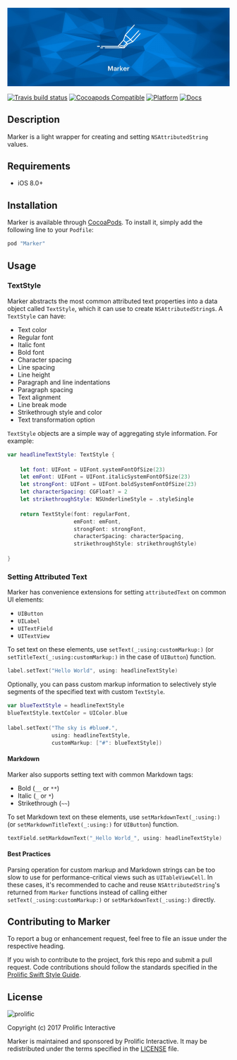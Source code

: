 ![Marker](Images/Marker_Banner.jpg)

[![Travis build status](https://img.shields.io/travis/prolificinteractive/Marker.svg?style=flat-square)](https://travis-ci.org/prolificinteractive/Marker)
[![Cocoapods Compatible](https://img.shields.io/cocoapods/v/Marker.svg?style=flat-square)](https://img.shields.io/cocoapods/v/Marker.svg)
[![Platform](https://img.shields.io/cocoapods/p/Marker.svg?style=flat-square)](http://cocoadocs.org/docsets/Marker)
[![Docs](https://img.shields.io/cocoapods/metrics/doc-percent/Marker.svg?style=flat-square)](http://cocoadocs.org/docsets/Marker)

## Description

Marker is a light wrapper for creating and setting `NSAttributedString` values.

## Requirements

* iOS 8.0+

## Installation

Marker is available through [CocoaPods](http://cocoapods.org). To install it, simply add the following line to your `Podfile`:

```ruby
pod "Marker"
```

## Usage

### TextStyle

Marker abstracts the most common attributed text properties into a data object called `TextStyle`, which it can use to create `NSAttributedString`s. A `TextStyle` can have:

* Text color
* Regular font
* Italic font
* Bold font
* Character spacing
* Line spacing
* Line height
* Paragraph and line indentations
* Paragraph spacing
* Text alignment
* Line break mode
* Strikethrough style and color
* Text transformation option

`TextStyle` objects are a simple way of aggregating style information. For example:

```swift
var headlineTextStyle: TextStyle {

    let font: UIFont = UIFont.systemFontOfSize(23)
    let emFont: UIFont = UIFont.italicSystemFontOfSize(23)
    let strongFont: UIFont = UIFont.boldSystemFontOfSize(23)
    let characterSpacing: CGFloat? = 2
    let strikethroughStyle: NSUnderlineStyle = .styleSingle

    return TextStyle(font: regularFont,
                     emFont: emFont,
                     strongFont: strongFont,
                     characterSpacing: characterSpacing,
                     strikethroughStyle: strikethroughStyle)

}
```

### Setting Attributed Text

Marker has convenience extensions for setting `attributedText` on common UI elements:

* `UIButton`
* `UILabel`
* `UITextField`
* `UITextView`

To set text on these elements, use `setText(_:using:customMarkup:)` (or `setTitleText(_:using:customMarkup:)` in the case of `UIButton`) function.

```swift
label.setText("Hello World", using: headlineTextStyle)
```

Optionally, you can pass custom markup information to selectively style segments of the specified text with custom `TextStyle`.

```swift
var blueTextStyle = headlineTextStyle
blueTextStyle.textColor = UIColor.blue

label.setText("The sky is #blue#.",
              using: headlineTextStyle,
              customMarkup: ["#": blueTextStyle])
```

#### Markdown

Marker also supports setting text with common Markdown tags:

* Bold (`__` or `**`)
* Italic (`_` or `*`)
* Strikethrough (`~~`)

To set Markdown text on these elements, use `setMarkdownText(_:using:)` (or `setMarkdownTitleText(_:using:)` for `UIButton`) function.

```swift
textField.setMarkdownText("_Hello World_", using: headlineTextStyle)
```

#### Best Practices

Parsing operation for custom markup and Markdown strings can be too slow to use for performance-critical views such as `UITableViewCell`. In these cases, it's recommended to cache and reuse `NSAttributedString`'s returned from `Marker` functions instead of calling either `setText(_:using:customMarkup:)` or `setMarkdownText(_:using:)` directly.

## Contributing to Marker

To report a bug or enhancement request, feel free to file an issue under the respective heading.

If you wish to contribute to the project, fork this repo and submit a pull request. Code contributions should follow the standards specified in the [Prolific Swift Style Guide](https://github.com/prolificinteractive/swift-style-guide).

## License

![prolific](https://s3.amazonaws.com/prolificsitestaging/logos/Prolific_Logo_Full_Color.png)

Copyright (c) 2017 Prolific Interactive

Marker is maintained and sponsored by Prolific Interactive. It may be redistributed under the terms specified in the [LICENSE] file.

[LICENSE]: ./LICENSE
